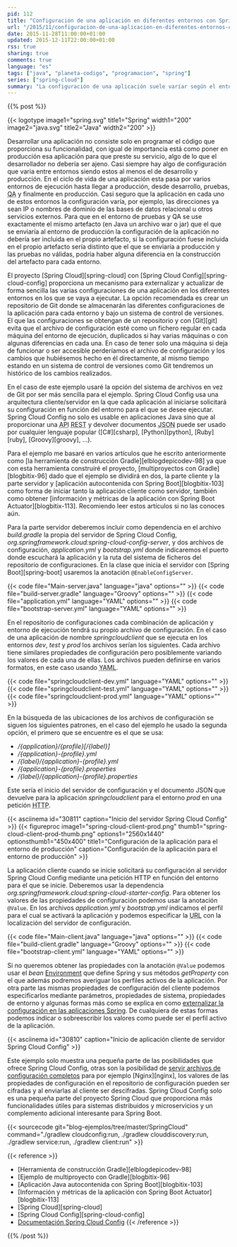 ```yaml
---
pid: 112
title: "Configuración de una aplicación en diferentes entornos con Spring Cloud Config"
url: "/2015/11/configuracion-de-una-aplicacion-en-diferentes-entornos-con-spring-cloud-config/"
date: 2015-11-28T11:00:00+01:00
updated: 2015-12-11T22:00:00+01:00
rss: true
sharing: true
comments: true
language: "es"
tags: ["java", "planeta-codigo", "programacion", "spring"]
series: ["spring-cloud"]
summary: "La configuración de una aplicación suele varíar según el entorno en el que se ejecuta, la opción recomendada es que este externalizada y que el artefacto que se despliega en cada entorno sea el mismo. Con Spring Cloud Config en vez de guardar la configuración en un archivo de la propia máquina donde se instala podemos guardar de forma centralizada en un repositorio y que la aplicación obtenga la versión más actualizada cuando se inicia. En este ejemplo explicaré como crear el servidor de configuraciones con Spring Cloud Config y un ejemplo de cliente con Spring Boot que le solicita su configuración según su entorno."
---
```


{{% post %}}

{{< logotype image1="spring.svg" title1="Spring" width1="200" image2="java.svg" title2="Java" width2="200" >}}

Desarrollar una aplicación no consiste solo en programar el código que proporciona su funcionalidad, con igual de importancia está como poner en producción esa aplicación para que preste su servicio, algo de lo que el desarrollador no debería ser ajeno. Casi siempre hay algo de configuración que varia entre entornos siendo estos al menos el de desarrollo y producción. En el ciclo de vida de una aplicación esta pasa por varios entornos de ejecución hasta llegar a producción, desde desarrollo, pruebas, <abbr title="Quality assurance">QA</abbr> y finalmente en producción. Casi seguro que la aplicación en cada uno de estos entornos la configuración varía, por ejemplo, las direcciones ya sean IP o nombres de dominio de las bases de datos relacional u otros servicios externos. Para que en el entorno de pruebas y QA se use exactamente el mismo artefacto (en Java un archivo war o jar) que el que se enviaría al entorno de producción la configuración de la aplicación no debería ser incluida en el propio artefacto, si la configuración fuese incluida en el propio artefacto sería distinto que el que se enviaría a producción y las pruebas no válidas, podría haber alguna diferencia en la construcción del artefacto para cada entorno.

El proyecto [Spring Cloud][spring-cloud] con [Spring Cloud Config][spring-cloud-config] proporciona un mecanismo para externalizar y actualizar de forma sencilla las varias configuraciones de una aplicación en los diferentes entornos en los que se vaya a ejecutar. La opción recomendada es crear un repositorio de Git donde se almacenarán las diferentes configuraciones de la aplicación para cada entorno y bajo un sistema de control de versiones. El que las configuraciones se obtengan de un repositorio y con [Git][git] evita que el archivo de configuración esté como un fichero regular en cada máquina del entorno de ejecución, duplicados si hay varias máquinas o con algunas diferencias en cada una. En caso de tener solo una máquina si deja de funcionar o ser accesible perderíamos el archivo de configuración y los cambios que hubiésemos hecho en él directamente, al mismo tiempo estando en un sistema de control de versiones como Git tendremos un histórico de los cambios realizados.

En el caso de este ejemplo usaré la opción del sistema de archivos en vez de Git por ser más sencilla para el ejemplo. Spring Cloud Config usa una arquitectura cliente/servidor en la que cada aplicación al iniciarse solicitará su configuración en función del entorno para el que se desee ejecutar. Spring Cloud Config no solo es usable en aplicaciones Java sino que al proporcionar una <abbr title="Application Programming Interface">API</abbr> <abbr title="Representational State Transfer">REST</abbr> y devolver documentos <abbr title="JavaScript Object Notation">JSON</abbr> puede ser usado por cualquier lenguaje popular ([C#][csharp], [Python][python], [Ruby][ruby], [Groovy][groovy], ...).

Para el ejemplo me basaré en varios artículos que he escrito anteriormente como [la herramienta de construcción Gradle][elblogdepicodev-98] ya que con esta herramienta construiré el proyecto, [multiproyectos con Gradle][blogbitix-96] dado que el ejemplo se dividirá en dos, la parte cliente y la parte servidor y [aplicación autocontenida con Spring Boot][blogbitix-103] como forma de iniciar tanto la aplicación cliente como servidor, también como obtener [información y métricas de la aplicación con Spring Boot Actuator][blogbitix-113]. Recomiendo leer estos artículos si no las conoces aún.

Para la parte servidor deberemos incluir como dependencia en el archivo _build.gradle_ la propia del servidor de Spring Cloud Config, _org.springframework.cloud:spring-cloud-config-server_, y dos archivos de configuración, _application.yml_ y _bootstrap.yml_ donde indicaremos el puerto donde escuchará la aplicación y la ruta del sistema de ficheros del repositorio de configuraciones. En la clase que inicia el servidor con [Spring Boot][spring-boot] usaremos la anotación <code>@EnableConfigServer</code>.

{{< code file="Main-server.java" language="java" options="" >}}
{{< code file="build-server.gradle" language="Groovy" options="" >}}
{{< code file="application.yml" language="YAML" options="" >}}
{{< code file="bootstrap-server.yml" language="YAML" options="" >}}

En el repositorio de configuraciones cada combinación de aplicación y entorno de ejecución tendrá su propio archivo de configuración. En el caso de una aplicación de nombre _springcloudclient_ que se ejecuta en los entornos _dev_, _test_ y _prod_ los archivos serían los siguientes. Cada archivo tiene similares propiedades de configuración pero posiblemente variando los valores de cada una de ellas. Los archivos pueden definirse en varios formatos, en este caso usando <abbr title="YAML Ain't Another Markup Language">YAML</abbr>.

{{< code file="springcloudclient-dev.yml" language="YAML" options="" >}}
{{< code file="springcloudclient-test.yml" language="YAML" options="" >}}
{{< code file="springcloudclient-prod.yml" language="YAML" options="" >}}

En la búsqueda de las ubicaciones de los archivos de configuración se siguen los siguientes patrones, en el caso del ejemplo he usado la segunda opción, el primero que se encuentre es el que se usa:

* _/{application}/{profile}[/{label}]_
* _/{application}-{profile}.yml_
* _/{label}/{application}-{profile}.yml_
* _/{application}-{profile}.properties_
* _/{label}/{application}-{profile}.properties_

Este sería el inicio del servidor de configuración y el documento JSON que devuelve para la aplicación _springcloudclient_ para el entorno _prod_ en una petición <abbr title="Hypertext Transfer Protocol">HTTP</abbr>.

{{< asciinema id="30811"    caption="Inicio del servidor Spring Cloud Config" >}}
{{< figureproc
    image1="spring-cloud-client-prod.png" thumb1="spring-cloud-client-prod-thumb.png" options1="2560x1440" optionsthumb1="450x400" title1="Configuración de la aplicación para el entorno de producción"
    caption="Configuración de la aplicación para el entorno de producción" >}}

La aplicación cliente cuando se inicie solicitará su configuración al servidor Spring Cloud Config mediante una petición HTTP en función del entorno para el que se inicie. Deberemos usar la dependencia _org.springframework.cloud:spring-cloud-starter-config_. Para obtener los valores de las propiedades de configuración podemos usar la anotación <code>@Value</code>. En los archivos _application.yml_ y _bootstrap.yml_ indicamos el perfil para el cual se activará la aplicación y podemos especificar la <abbr title="Uniform Resource Locator">URL</abbr> con la localización del servidor de configuración.

{{< code file="Main-client.java" language="java" options="" >}}
{{< code file="build-client.gradle" language="Groovy" options="" >}}
{{< code file="bootstrap-client.yml" language="YAML" options="" >}}

Si no queremos obtener las propiedades con la anotación <code>@Value</code> podemos usar el _bean_ [Environment](https://docs.spring.io/spring/docs/current/javadoc-api/org/springframework/core/env/Environment.html) que define Spring y sus métodos _getProperty_ con el que además podremos averiguar los perfiles activos de la aplicación. Por otra parte las mismas propiedades de configuración del cliente podemos especificarlos mediante parámetros, propiedades de sistema, propiedades de entorno y algunas formas más como se explica en como [externalizar la configuración en las aplicaciones Spring](https://docs.spring.io/spring-boot/docs/current/reference/html/boot-features-external-config.html). De cualquiera de estas formas podemos indicar o sobreescribir los valores como puede ser el perfil activo de la aplicación.

{{< asciinema id="30810"    caption="Inicio de aplicación cliente de servidor Spring Cloud Config" >}}

Este ejemplo solo muestra una pequeña parte de las posibilidades que ofrece Spring Cloud Config, otras son la posibilidad de [servir archivos de configuración completos](http://cloud.spring.io/spring-cloud-config/spring-cloud-config.html#_serving_plain_text) para por ejemplo [Nginx][nginx], los valores de las propiedades de configuración en el repositorio de configuración pueden ser cifradas y al enviarlas al cliente ser descifradas. Spring Cloud Config solo es una pequeña parte del proyecto Spring Cloud que proporciona más funcionalidades útiles para sistemas distribuidos y microservicios y un complemento adicional interesante para Spring Boot.

{{< sourcecode git="blog-ejemplos/tree/master/SpringCloud" command="./gradlew cloudconfig:run, ./gradlew clouddiscovery:run, ./gradlew service:run, ./gradlew client:run" >}}

{{< reference >}}
* [Herramienta de construcción Gradle][elblogdepicodev-98]
* [Ejemplo de multiproyecto con Gradle][blogbitix-96]
* [Aplicación Java autocontenida con Spring Boot][blogbitix-103]
* [Información y métricas de la aplicación con Spring Boot Actuator][blogbitix-113]
* [Spring Cloud][spring-cloud]
* [Spring Cloud Config][spring-cloud-config]
* [Documentación Spring Cloud Config](http://cloud.spring.io/spring-cloud-config/spring-cloud-config.html)
{{< /reference >}}

{{% /post %}}
